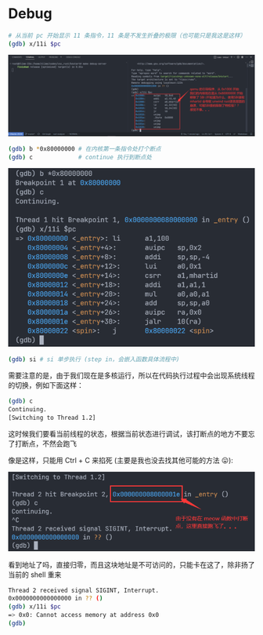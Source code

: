 # Debug

```bash
# 从当前 pc 开始显示 11 条指令，11 条是不发生折叠的极限（也可能只是我这是这样）
(gdb) x/11i $pc
```

![qemu-boot](img/qemu-boot.jpg)

```bash
(gdb) b *0x80000000 # 在内核第一条指令处打个断点
(gdb) c             # continue 执行到断点处
```

![_entry](img/_entry.jpg)

```bash
(gdb) si # si 单步执行 (step in，会嵌入函数具体流程中)
```

需要注意的是，由于我们现在是多核运行，所以在代码执行过程中会出现系统线程的切换，例如下面这样：

```bash
(gdb) c
Continuing.
[Switching to Thread 1.2]
```

这时候我们要看当前线程的状态，根据当前状态进行调试，该打断点的地方不要忘了打断点，不然会跑飞

像是这样，只能用 Ctrl + C 来掐死 (主要是我也没去找其他可能的方法 😛):

![ctrl-c](img/ctrl-c.jpg)

看到地址了吗，直接归零，而且这块地址是不可访问的，只能卡在这了，除非扬了当前的 shell 重来

```bash
Thread 2 received signal SIGINT, Interrupt.
0x0000000000000000 in ?? ()
(gdb) x/11i $pc
=> 0x0: Cannot access memory at address 0x0
(gdb)
```
